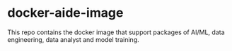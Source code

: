 # docker-aide-image
This repo contains the docker image that support packages of AI/ML, data engineering, data analyst and model training.
